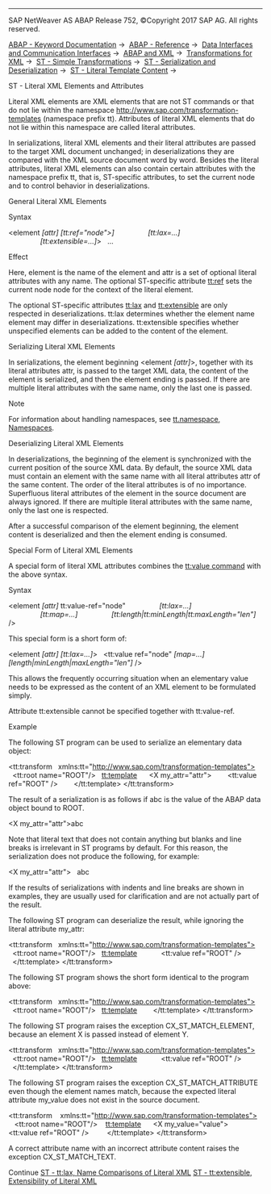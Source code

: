   

* * *

SAP NetWeaver AS ABAP Release 752, ©Copyright 2017 SAP AG. All rights reserved.

[ABAP - Keyword Documentation](https://help.sap.com/doc/abapdocu_752_index_htm/7.52/en-US/abenabap.htm) →  [ABAP - Reference](https://help.sap.com/doc/abapdocu_752_index_htm/7.52/en-US/abenabap_reference.htm) →  [Data Interfaces and Communication Interfaces](https://help.sap.com/doc/abapdocu_752_index_htm/7.52/en-US/abenabap_data_communication.htm) →  [ABAP and XML](https://help.sap.com/doc/abapdocu_752_index_htm/7.52/en-US/abenabap_xml.htm) →  [Transformations for XML](https://help.sap.com/doc/abapdocu_752_index_htm/7.52/en-US/abenabap_xml_trafos.htm) →  [ST - Simple Transformations](https://help.sap.com/doc/abapdocu_752_index_htm/7.52/en-US/abenabap_st.htm) →  [ST - Serialization and Deserialization](https://help.sap.com/doc/abapdocu_752_index_htm/7.52/en-US/abenst_serial_deserial.htm) →  [ST - Literal Template Content](https://help.sap.com/doc/abapdocu_752_index_htm/7.52/en-US/abenst_literals.htm) → 

ST - Literal XML Elements and Attributes

Literal XML elements are XML elements that are not ST commands or that do not lie within the namespace http://www.sap.com/transformation-templates (namespace prefix tt). Attributes of literal XML elements that do not lie within this namespace are called literal attributes.

In serializations, literal XML elements and their literal attributes are passed to the target XML document unchanged; in deserializations they are compared with the XML source document word by word. Besides the literal attributes, literal XML elements can also contain certain attributes with the namespace prefix tt, that is, ST-specific attributes, to set the current node and to control behavior in deserializations.

General Literal XML Elements

Syntax

<element *\[*attr*\]* *\[*tt:ref="node">*\]*
                *\[*tt:lax=...*\]*
                *\[*tt:extensible=...*\]*\>
  ...
</element>

Effect

Here, element is the name of the element and attr is a set of optional literal attributes with any name. The optional ST-specific attribute [tt:ref](https://help.sap.com/doc/abapdocu_752_index_htm/7.52/en-US/abenst_tt_ref.htm) sets the current node node for the context of the literal element.

The optional ST-specific attributes [tt:lax](https://help.sap.com/doc/abapdocu_752_index_htm/7.52/en-US/abenst_tt_lax.htm) and [tt:extensible](https://help.sap.com/doc/abapdocu_752_index_htm/7.52/en-US/abenst_tt_extensible.htm) are only respected in deserializations. tt:lax determines whether the element name element may differ in deserializations. tt:extensible specifies whether unspecified elements can be added to the content of the element.

Serializing Literal XML Elements

In serializations, the element beginning <element *\[*attr*\]*\>, together with its literal attributes attr, is passed to the target XML data, the content of the element is serialized, and then the element ending </element> is passed. If there are multiple literal attributes with the same name, only the last one is passed.

Note

For information about handling namespaces, see [tt.namespace, Namespaces](https://help.sap.com/doc/abapdocu_752_index_htm/7.52/en-US/abenst_tt_namespace.htm).

Deserializing Literal XML Elements

In deserializations, the beginning of the element is synchronized with the current position of the source XML data. By default, the source XML data must contain an element with the same name with all literal attributes attr of the same content. The order of the literal attributes is of no importance. Superfluous literal attributes of the element in the source document are always ignored. If there are multiple literal attributes with the same name, only the last one is respected.

After a successful comparison of the element beginning, the element content is deserialized and then the element ending is consumed.

Special Form of Literal XML Elements

A special form of literal XML attributes combines the [tt:value command](https://help.sap.com/doc/abapdocu_752_index_htm/7.52/en-US/abenst_tt_value_elementary.htm) with the above syntax.

Syntax

<element *\[*attr*\]* tt:value-ref="node"
                *\[*tt:lax=...*\]*
                *\[*tt:map=...*\]*
                *\[*tt:length*|*tt:minLength*|*tt:maxLength="len"*\]* />

This special form is a short form of:

<element *\[*attr*\]* *\[*tt:lax=...*\]*\>
  <tt:value ref="node" *\[*map=...*\]*
                       *\[*length*|*minLength*|*maxLength="len"*\]* />
</element>

This allows the frequently occurring situation when an elementary value needs to be expressed as the content of an XML element to be formulated simply.

Attribute tt:extensible cannot be specified together with tt:value-ref.

Example

The following ST program can be used to serialize an elementary data object:

<tt:transform
  xmlns:tt="http://www.sap.com/transformation-templates">
  <tt:root name="ROOT"/>
  <tt:template>
     <X my\_attr="attr">
       <tt:value ref="ROOT" />
     </X>
  </tt:template>
</tt:transform>

The result of a serialization is as follows if abc is the value of the ABAP data object bound to ROOT.

<X my\_attr="attr">abc</X>

Note that literal text that does not contain anything but blanks and line breaks is irrelevant in ST programs by default. For this reason, the serialization does not produce the following, for example:

<X my\_attr="attr">
  abc
</X>

If the results of serializations with indents and line breaks are shown in examples, they are usually used for clarification and are not actually part of the result.

The following ST program can deserialize the result, while ignoring the literal attribute my\_attr:

<tt:transform
  xmlns:tt="http://www.sap.com/transformation-templates">
  <tt:root name="ROOT"/>
  <tt:template>
    <X>
      <tt:value ref="ROOT" />
    </X>
  </tt:template>
</tt:transform>

The following ST program shows the short form identical to the program above:

<tt:transform
  xmlns:tt="http://www.sap.com/transformation-templates">
  <tt:root name="ROOT"/>
  <tt:template>
    <X tt:value-ref="ROOT" />
  </tt:template>
</tt:transform>

The following ST program raises the exception CX\_ST\_MATCH\_ELEMENT, because an element X is passed instead of element Y.

<tt:transform
  xmlns:tt="http://www.sap.com/transformation-templates">
  <tt:root name="ROOT"/>
  <tt:template>
    <Y>
      <tt:value ref="ROOT" />
    </Y>
  </tt:template>
</tt:transform>

The following ST program raises the exception CX\_ST\_MATCH\_ATTRIBUTE even though the element names match, because the expected literal attribute my\_value does not exist in the source document.

<tt:transform
   xmlns:tt="http://www.sap.com/transformation-templates">
   <tt:root name="ROOT"/>
   <tt:template>
     <X my\_value="value">
       <tt:value ref="ROOT" />
     </X>
   </tt:template>
</tt:transform>

A correct attribute name with an incorrect attribute content raises the exception CX\_ST\_MATCH\_TEXT.

Continue
[ST - tt:lax, Name Comparisons of Literal XML](https://help.sap.com/doc/abapdocu_752_index_htm/7.52/en-US/abenst_tt_lax.htm)
[ST - tt:extensible, Extensibility of Literal XML](https://help.sap.com/doc/abapdocu_752_index_htm/7.52/en-US/abenst_tt_extensible.htm)